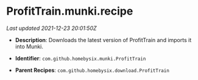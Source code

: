 # ProfitTrain.munki.recipe

_Last updated 2021-12-23 20:01:50Z_

- **Description**: Downloads the latest version of ProfitTrain and imports it into Munki.

- **Identifier**: `com.github.homebysix.munki.ProfitTrain`

- **Parent Recipes**: `com.github.homebysix.download.ProfitTrain`
